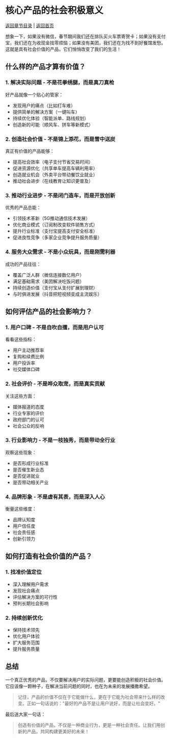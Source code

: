 # 核心产品的社会积极意义

[返回章节目录](./index.md) | [返回首页](../README.md)

想象一下，如果没有微信，春节期间我们还在排队买火车票寄贺卡；如果没有支付宝，我们还在为收现金找零烦恼；如果没有美团，我们还在为找不到好餐馆发愁。这就是具有社会价值的产品，它们悄悄改变了我们的生活！

## 什么样的产品才算有价值？

### 1. 解决实际问题 - 不是花拳绣腿，而是真刀真枪

好产品就像一个贴心的管家：

- 发现用户的痛点（比如打车难）
- 提供简单的解决方案（一键叫车）
- 持续优化体验（智能派单、路线规划）
- 创造新的可能（顺风车、拼车等新模式）

### 2. 创造社会价值 - 不是锦上添花，而是雪中送炭

真正有价值的产品能够：

- 提高社会效率（电子支付节省交易时间）
- 促进资源优化（共享单车提高车辆利用率）
- 创造就业机会（外卖平台带动餐饮业就业）
- 推动社会进步（在线教育让知识更普及）

### 3. 推动行业进步 - 不是闭门造车，而是开放创新

优秀的产品总能：

- 引领技术革新（5G推动通信技术发展）
- 优化商业模式（订阅制改变软件销售方式）
- 提升行业标准（支付宝提高支付安全标准）
- 促进良性竞争（多家企业竞争提升服务质量）

### 4. 服务大众需求 - 不是小众玩具，而是刚需利器

成功的产品往往：

- 覆盖广泛人群（微信连接数亿用户）
- 满足基础需求（美团解决吃饭问题）
- 持续创造价值（支付宝从支付扩展到理财）
- 与时俱进发展（抖音把短视频变成主流娱乐）

## 如何评估产品的社会影响力？

### 1. 用户口碑 - 不是自吹自擂，而是用户认可

看看这些指标：

- 用户主动推荐率
- 复购和续费比例
- 用户投诉率
- 社交媒体口碑

### 2. 社会评价 - 不是哗众取宠，而是真实贡献

关注这些方面：

- 媒体报道的态度
- 行业专家的评价
- 政府部门的认可
- 社会公众的反响

### 3. 行业影响力 - 不是一枝独秀，而是带动全行业

观察这些现象：

- 是否形成行业标准
- 是否催生新业态
- 是否促进就业
- 是否带动相关产业

### 4. 品牌形象 - 不是虚有其表，而是深入人心

衡量这些维度：

- 品牌认知度
- 用户信任度
- 社会责任感
- 创新引领力

## 如何打造有社会价值的产品？

### 1. 找准价值定位

- 深入理解用户需求
- 发现社会痛点
- 评估解决方案的可行性
- 预判长期社会影响

### 2. 持续创新优化

- 保持技术领先
- 优化用户体验
- 扩大服务范围
- 提升服务质量

## 总结

一个真正优秀的产品，不仅要解决用户的实际问题，更要能创造积极的社会价值。它应该像一颗种子，在解决当前问题的同时，也在为未来的发展播撒希望。

> 记住，产品的价值不仅在于它能做什么，更在于它能为社会带来什么样的改变。正如一句话说的："最好的产品不是让用户说好，而是让社会变好。"

最后送大家一句话：

> 创造有价值的产品，不仅是一种商业行为，更是一种社会责任。让我们用创新的产品，共同构建更美好的未来！
